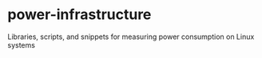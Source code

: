 power-infrastructure
====================

Libraries, scripts, and snippets for measuring power consumption on Linux systems